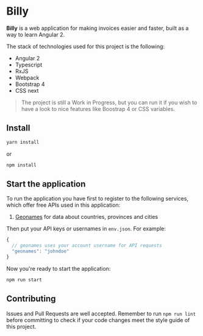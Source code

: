 # Billy

**Billy** is a web application for making invoices easier and faster, built as a way to learn Angular 2.

The stack of technologies used for this project is the following:
- Angular 2
- Typescript
- RxJS
- Webpack
- Bootstrap 4
- CSS next

> The project is still a Work in Progress, but you can run it if you wish to have a look to nice features like Boostrap 4 or CSS variables.

## Install

```bash
yarn install
```
or
```bash
npm install
```

## Start the application

To run the application you have first to register to the following services, which offer free APIs used in this application:
  
  1. [Geonames](http://www.geonames.org/login) for data about countries, provinces and cities

Then put your API keys or usernames in `env.json`. For example:

```javascript
{
  // geonames uses your account username for API requests
  "geonames": "johndoe"
}
```

Now you're ready to start the application:

```bash
npm run start
```

## Contributing

Issues and Pull Requests are well accepted.
Remember to run `npm run lint` before committing to check if your code changes meet the style guide of this project.
